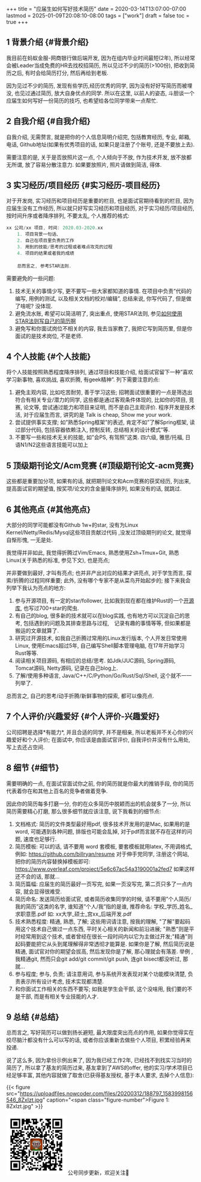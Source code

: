 +++
title = "应届生如何写好技术简历"
date = 2020-03-14T13:07:00-07:00
lastmod = 2025-01-09T20:08:10-08:00
tags = ["work"]
draft = false
toc = true
+++

## <span class="section-num">1</span> 背景介绍 {#背景介绍}

我目前在蚂蚁金服-网商银行做后端开发, 因为在组内毕业时间最短(2年),
所以经常会被Leader当成免费的HR去找校招简历, 所以见过不少的简历(&gt;100份),
把收到简历之后, 有时会给简历打分, 然后再给到老板.

因为见过不少的简历,
发现有些学历,经历优秀的同学, 因为没有好好写简历而被埋没, 也见过通过简历,
放大自身优点的同学. 所以在这里, 以前人的姿态,
斗胆谈一个应届生如何写好一份简历的技巧, 也希望给各位同学带来一点帮忙.


## <span class="section-num">2</span> 自我介绍 {#自我介绍}

自我介绍, 无需赘言, 就是把你的个人信息简明介绍完, 包括教育经历, 专业,
邮箱, 电话, Github地址(如果有优秀项目的话, 如果只是注册了个账号,
还是不要放上去).

需要注意的是, 关于是否放照片这一点, 个人倾向于不放,
作为技术开发, 放不放都无所谓, 放了容易分散注意力. 如果要放照片,
照片请做到简洁, 得体.


## <span class="section-num">3</span> 实习经历/项目经历 {#实习经历-项目经历}

对于开发岗, 实习经历和项目经历是重要的栏目, 也是面试官期待看到的栏目,
因为应届生没有工作经历, 所以就只好写实习经历和项目经历,
对于实习经历/项目经历, 按时间升序或者降序排列, 不要太乱, 个人推荐的格式:

```java
xx 公司/xx 项目, 时间: 2020.03-2020.xx
    1. 项目背景一句话、
    2. 自己在项目里负责的工作
    3. 用到的技能/思考的过程或者难点攻克的过程
    4. 项目的结果或者我的成绩

    总而言之, 参考STAR法则.
```

需要避免的一些问题:

1.  技术无关的事情少写, 更不要写一些大家都知道的事情. 在项目中负责”代码的编写, 用例的测试, 以及相关文档的校对/编辑”,
    总结来说, 你写代码了, 但是做了啥呢? 没体现.
2.  避免流水账, 希望可以简洁明了, 突出重点, 使用STAR法则, 参见[如何使用STAR法则写自己的简历啊](https://www.zhihu.com/question/47061396)
3.  避免写和你面试岗位不相关的内容, 我去当家教了, 我把它写到简历里,
    但是你面试的是技术岗位, 不是老师.


## <span class="section-num">4</span> 个人技能 {#个人技能}

将个人技能按照熟悉程度降序排列, 通过项目和技能介绍,
给面试官留下一种”喜欢学习新事物, 喜欢挑战, 喜欢折腾, 有geek精神”.
列下需要注意的点:

1.  避免主观内容, 比如吃苦耐劳, 善于学习这些; 招聘面试很重要的一点是筛选出符合有相关专业/潜力的同学,
    这些都是通过客观条件体现的, 比如你的项目, 竞赛, 论文等,
    尝试通过能力和项目来证明, 而不是自己主观评价. 程序开发是技术活,
    对于应届生而言, 讲究的是 Talk is cheap, Show me your work.
2.  尝试提供事实支撑; 如”熟悉Spring框架”的表述, 肯定不如”了解Spring框架,
    读过部分代码, 包括容器依赖注入, 控制反转, 总结相关的设计模式”等.
3.  不要写一些和技术无关的技能, 如”会PS, 有驾照”这类. 四六级, 雅思/托福,
    日语N1/N2这些语言技能可以加上


## <span class="section-num">5</span> 顶级期刊论文/Acm竞赛 {#顶级期刊论文-acm竞赛}

这些都是重要加分项, 如果有的话, 就把期刊论文和Acm竞赛的获奖经历, 列出来,
提高面试官的期望值, 按奖项/论文的含金量降序排列, 如果没有的话, 就跳过.


## <span class="section-num">6</span> 其他亮点 {#其他亮点}

大部分的同学可能都没有Github 1w+的star, 没有为Linux Kernel/Netty/Redis/Mysql这些项目贡献过代码 ,没发过顶级期刊的论文,
就觉得自惭形愧, 一无是处.

我觉得并非如此, 我觉得折腾过Vim/Emacs, 熟悉使用Zsh+Tmux+Git, 熟悉Linux(关于熟悉的标准, 参见下文), 也是亮点;

并非要做到最好, 才叫有亮点; 也并非产出对应的结果才讲亮点, 对于学生而言, 探索/折腾的过程同样重要; 此外, 没有哪个专家不是从菜鸟开始起步的; 接下来我会列举下我认为亮点的地方:

1.  参与开源项目, 有一定的star/follower, 比如我到现在都在维护Rust的一个[开源库](https://github.com/ramsayleung/rspotify/), 也写过700+star的爬虫.
2.  有自己的blog, 很多新的技术就可以在blog实践, 也有地方可以沉淀自己的思考, 包括遇到的问题及其排查思路与过程,　记录有趣的事情等等, 但如果都是搬运的文章就算了.
3.  研究过开源技术, 如我自己折腾过常用的Linux发行版本, 个人开发日常使用Linux, 使用Emacs超过5年, 自己编写Shell脚本管理电脑,
    在17年开始学习Rust等等.
4.  阅读相关项目源码, 有相应的总结/思考. 如Jdk/JUC源码, Spring源码,
    Tomcat源码, Netty源码, 记录在自己blog上.
5.  了解/使用多种语言, Java/C++/C/Python/Go/Rust/Sql/Shell,
    这个就不一一列举了.

总而言之, 自己的思考/动手折腾/新鲜事物的探索, 都可以像亮点.


## <span class="section-num">7</span> 个人评价/兴趣爱好 {#个人评价-兴趣爱好}

公司招聘是选择\*有能力\*, 并且合适的同学, 并不是相亲, 所以老板并不关心你的兴趣爱好和个人评价; 在面试中, 你应该是由面试官评价,
自我评价并没有什么用处, 写上去还占空间.


## <span class="section-num">8</span> 细节 {#细节}

需要明确的一点, 在面试官面试你之前, 你的简历就是你最大的推销手段,
你的简历代表着你在和其他上百名的竞争者做着竞争.

因此你的简历每多打磨一分, 你的在众多简历中脱颖而出的机会就多了一分,
所以简历需要精心打磨, 那么很多细节就应该注意, 说下我看到的细节点:

1.  文档格式: 简历的文件类型最好用pdf, 很多技术开发用的是Mac,
    如果用的是word, 可能遇到各种问题, 排版也可能会乱掉,
    对于pdf而言就不存在这样的问题, 速度也足够行.
2.  简历模板: 可以的话, 请不要用 word 套模板, 要套模板就用latex, 不用调格式, 例如: <https://github.com/billryan/resume> 对于伸手党同学, 注册这个网站, 把你的简历内容替换掉模板即可:
    <https://www.overleaf.com/project/5e6c67ac54a3190001a2fed7>
    如果这样还不会的话, 那就...
3.  简历篇幅: 应届生的简历最好一页写完, 如果一页没写完,
    第二页只多了一点内容, 就会显得很难受.
4.  简历命名: 发送简历给面试官, 或者简历收集同学的时候,
    请不要用”个人简历/我的简历”这类的名字, 谁知道”个人/我”指的是谁,
    推荐命名: 学校_学历_姓名_求职意愿.pdf 如:
    xx大学_硕士_宫xx_后端开发.pdf
5.  技术熟悉程度: 精通, 熟悉, 了解; 这些用词请注意, 按我的理解,
    "了解"要起码用这个技术自己做过一点东西, 平时关心相关的新闻和前沿进展;
    "熟悉"则是平时经常用到这个技术,
    或者曾经在很长一段时间内以它为主做过开发;"精通"则起码要能把它从头到尾理解得非常透彻才能算是.
    如果你是了解, 然后简历说是精通, 面试官对你的期望会拔高,
    然后发现你是了解, 那心理就会有落差. 举例 ,我精通git, 然而只会git
    add/git commit/git push, 连git bisect都没听过, 那就...
6.  参与程度; 参与, 负责; 请注意用词, 参与系统开发表现对某个功能模块清楚,
    负责表示所有设计考虑, 技术实现都清楚.
7.  和你面试工作相关的东西不要写; 如我是学生会干部, 这个没啥用,
    我们要的不是干部, 而是有相关专业技能的人才.


## <span class="section-num">9</span> 总结 {#总结}

总而言之, 写好简历可以做到扬长避短, 最大限度突出亮点的作用,
如果你觉得实在绞尽脑汁都没有什么可以写的话,
或者你应该重新去做些个人项目, 积累经验再来投递.

说了这么多, 因为拿份示例出来了, 因为我已经工作2年, 已经找不到找实习当时的简历了,
所以拿了基友的简历过来, 基友拿到了AWS的offer,
他的实习/学术项目已经足够丰富, 其他内容就做了取舍(已获得基友授权,
基于本人要求, 去掉个人信息):

{{< figure src="https://uploadfiles.nowcoder.com/files/20200312/188797_1583998156546_8ZxIzt.jpg" caption="<span class=\"figure-number\">Figure 1: </span>8ZxIzt.jpg" >}}

<div center class="qr-container">
<img src="/ox-hugo/qrcode_gh_e06d750e626f_1.jpg" alt="qrcode_gh_e06d750e626f_1.jpg" width="160px" height="160px" center="t" class="qr-container" />
公号同步更新，欢迎关注👻
</div>

